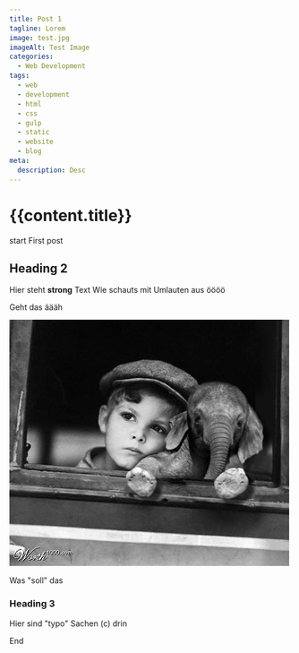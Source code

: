 ```yaml
---
title: Post 1
tagline: Lorem
image: test.jpg
imageAlt: Test Image
categories:
  - Web Development
tags:
  - web
  - development
  - html
  - css
  - gulp
  - static
  - website
  - blog
meta:
  description: Desc
---
```


# {{content.title}}

start
First post


## Heading 2

Hier steht **strong** Text
Wie schauts mit Umlauten aus öööö

Geht das äääh

![Junge und Elefent](./junge-und-elefant.jpg)

Was "soll" das

### Heading 3

Hier sind "typo" Sachen (c) drin

End
